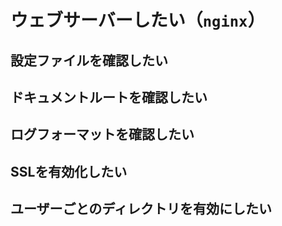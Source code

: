 # ウェブサーバーしたい（``nginx``）

## 設定ファイルを確認したい

## ドキュメントルートを確認したい

## ログフォーマットを確認したい

## SSLを有効化したい

## ユーザーごとのディレクトリを有効にしたい

